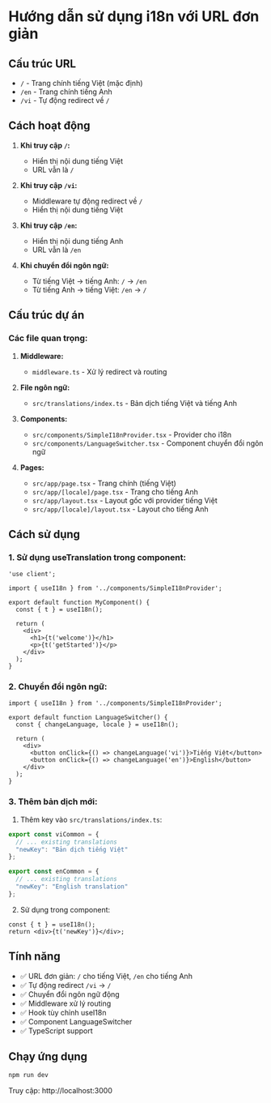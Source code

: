 # Hướng dẫn sử dụng i18n với URL đơn giản

## Cấu trúc URL

- `/` - Trang chính tiếng Việt (mặc định)
- `/en` - Trang chính tiếng Anh
- `/vi` - Tự động redirect về `/`

## Cách hoạt động

1. **Khi truy cập `/`:**
   - Hiển thị nội dung tiếng Việt
   - URL vẫn là `/`

2. **Khi truy cập `/vi`:**
   - Middleware tự động redirect về `/`
   - Hiển thị nội dung tiếng Việt

3. **Khi truy cập `/en`:**
   - Hiển thị nội dung tiếng Anh
   - URL vẫn là `/en`

4. **Khi chuyển đổi ngôn ngữ:**
   - Từ tiếng Việt → tiếng Anh: `/` → `/en`
   - Từ tiếng Anh → tiếng Việt: `/en` → `/`

## Cấu trúc dự án

### Các file quan trọng:

1. **Middleware:**
   - `middleware.ts` - Xử lý redirect và routing

2. **File ngôn ngữ:**
   - `src/translations/index.ts` - Bản dịch tiếng Việt và tiếng Anh

3. **Components:**
   - `src/components/SimpleI18nProvider.tsx` - Provider cho i18n
   - `src/components/LanguageSwitcher.tsx` - Component chuyển đổi ngôn ngữ

4. **Pages:**
   - `src/app/page.tsx` - Trang chính (tiếng Việt)
   - `src/app/[locale]/page.tsx` - Trang cho tiếng Anh
   - `src/app/layout.tsx` - Layout gốc với provider tiếng Việt
   - `src/app/[locale]/layout.tsx` - Layout cho tiếng Anh

## Cách sử dụng

### 1. Sử dụng useTranslation trong component:

```tsx
'use client';

import { useI18n } from '../components/SimpleI18nProvider';

export default function MyComponent() {
  const { t } = useI18n();

  return (
    <div>
      <h1>{t('welcome')}</h1>
      <p>{t('getStarted')}</p>
    </div>
  );
}
```

### 2. Chuyển đổi ngôn ngữ:

```tsx
import { useI18n } from '../components/SimpleI18nProvider';

export default function LanguageSwitcher() {
  const { changeLanguage, locale } = useI18n();

  return (
    <div>
      <button onClick={() => changeLanguage('vi')}>Tiếng Việt</button>
      <button onClick={() => changeLanguage('en')}>English</button>
    </div>
  );
}
```

### 3. Thêm bản dịch mới:

1. Thêm key vào `src/translations/index.ts`:
```ts
export const viCommon = {
  // ... existing translations
  "newKey": "Bản dịch tiếng Việt"
};

export const enCommon = {
  // ... existing translations
  "newKey": "English translation"
};
```

2. Sử dụng trong component:
```tsx
const { t } = useI18n();
return <div>{t('newKey')}</div>;
```

## Tính năng

- ✅ URL đơn giản: `/` cho tiếng Việt, `/en` cho tiếng Anh
- ✅ Tự động redirect `/vi` → `/`
- ✅ Chuyển đổi ngôn ngữ động
- ✅ Middleware xử lý routing
- ✅ Hook tùy chỉnh useI18n
- ✅ Component LanguageSwitcher
- ✅ TypeScript support

## Chạy ứng dụng

```bash
npm run dev
```

Truy cập: http://localhost:3000
